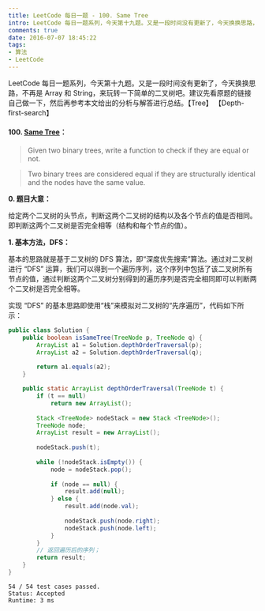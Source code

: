 ```yaml
---
title: LeetCode 每日一题 - 100. Same Tree
intro: LeetCode 每日一题系列，今天第十九题。又是一段时间没有更新了，今天换换思路，不再是 Array 和 String，来玩转一下简单的二叉树吧。建议先看原题的链接自己做一下，然后再参考本文给出的分析与解答进行总结。【Tree】 【Depth-first-search】
comments: true
date: 2016-07-07 18:45:22
tags:
- 算法
- LeetCode
---
```


LeetCode 每日一题系列，今天第十九题。又是一段时间没有更新了，今天换换思路，不再是 Array 和 String，来玩转一下简单的二叉树吧。建议先看原题的链接自己做一下，然后再参考本文给出的分析与解答进行总结。【Tree】 【Depth-first-search】

#### 100. [Same Tree](https://leetcode.com/problems/same-tree/)：

> Given two binary trees, write a function to check if they are equal or not.

> Two binary trees are considered equal if they are structurally identical and the nodes have the same value.

**0. 题目大意：**

给定两个二叉树的头节点，判断这两个二叉树的结构以及各个节点的值是否相同。即判断这两个二叉树是否完全相等（结构和每个节点的值）。

**1. 基本方法，DFS：**

基本的思路就是基于二叉树的 DFS 算法，即“深度优先搜索”算法。通过对二叉树进行 “DFS” 运算，我们可以得到一个遍历序列，这个序列中包括了该二叉树所有节点的值，通过判断这两个二叉树分别得到的遍历序列是否完全相同即可以判断两个二叉树是否完全相等。

实现 “DFS” 的基本思路即使用“栈”来模拟对二叉树的“先序遍历”，代码如下所示：

```java
public class Solution {
    public boolean isSameTree(TreeNode p, TreeNode q) {
        ArrayList a1 = Solution.depthOrderTraversal(p);
        ArrayList a2 = Solution.depthOrderTraversal(q);
			
        return a1.equals(a2);
    }

    public static ArrayList depthOrderTraversal(TreeNode t) {
        if (t == null) 
            return new ArrayList();
		
        Stack <TreeNode> nodeStack = new Stack <TreeNode>();
        TreeNode node;
        ArrayList result = new ArrayList();
		
        nodeStack.push(t);
		
        while (!nodeStack.isEmpty()) {
            node = nodeStack.pop();
			
            if (node == null) {
                result.add(null);
            } else {
                result.add(node.val);
				
                nodeStack.push(node.right);
                nodeStack.push(node.left);
            }
        }
        // 返回遍历后的序列；
        return result;	
    }
}
```

```text
54 / 54 test cases passed.
Status: Accepted
Runtime: 3 ms
```
